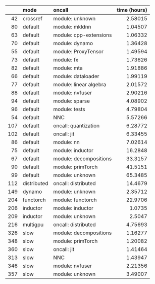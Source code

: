 |     | mode        | oncall                 |     time (hours) |
|----:|:------------|:-----------------------|---------:|
|  42 | crossref    | module: unknown        |  2.58015 |
|  80 | default     | module: mkldnn         |  1.04507 |
|  63 | default     | module: cpp-extensions |  1.06332 |
|  70 | default     | module: dynamo         |  1.36428 |
|  55 | default     | module: ProxyTensor    |  1.49594 |
|  73 | default     | module: fx             |  1.73626 |
|  82 | default     | module: mta            |  1.91886 |
|  66 | default     | module: dataloader     |  1.99119 |
|  77 | default     | module: linear algebra |  2.01572 |
|  88 | default     | module: nvfuser        |  2.90216 |
|  94 | default     | module: sparse         |  4.08902 |
|  96 | default     | module: tests          |  4.79804 |
|  54 | default     | NNC                    |  5.57266 |
| 107 | default     | oncall: quantization   |  6.28772 |
| 102 | default     | oncall: jit            |  6.33455 |
|  86 | default     | module: nn             |  7.02614 |
|  75 | default     | module: inductor       | 16.2848  |
|  67 | default     | module: decompositions | 33.3157  |
|  90 | default     | module: primTorch      | 41.5151  |
|  99 | default     | module: unknown        | 65.3485  |
| 112 | distributed | oncall: distributed    | 14.4679  |
| 149 | dynamo      | module: unknown        |  2.35712 |
| 204 | functorch   | module: functorch      | 22.9706  |
| 206 | inductor    | module: inductor       |  1.0735  |
| 209 | inductor    | module: unknown        |  2.5047  |
| 216 | multigpu    | oncall: distributed    |  4.75693 |
| 326 | slow        | module: decompositions |  1.16277 |
| 348 | slow        | module: primTorch      |  1.20082 |
| 360 | slow        | oncall: jit            |  1.41464 |
| 313 | slow        | NNC                    |  1.43947 |
| 346 | slow        | module: nvfuser        |  2.21356 |
| 357 | slow        | module: unknown        |  3.49007 |

